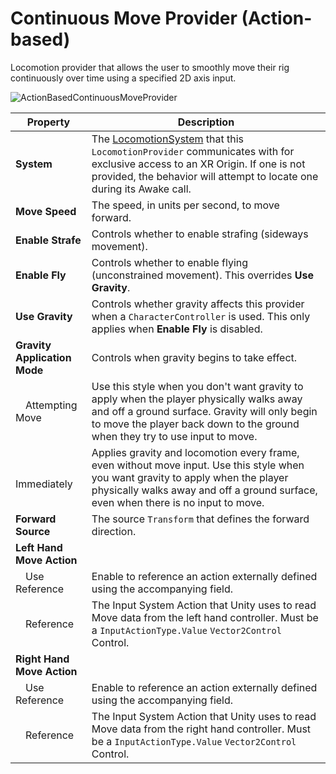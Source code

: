 # Continuous Move Provider (Action-based)

Locomotion provider that allows the user to smoothly move their rig continuously over time using a specified 2D axis input.

![ActionBasedContinuousMoveProvider](images/continuous-move-provider-action-based.png)

| **Property** | **Description** |
|---|---|
| **System** | The [LocomotionSystem](locomotion-system.md) that this `LocomotionProvider` communicates with for exclusive access to an XR Origin. If one is not provided, the behavior will attempt to locate one during its Awake call. |
| **Move Speed** | The speed, in units per second, to move forward. |
| **Enable Strafe** | Controls whether to enable strafing (sideways movement). |
| **Enable Fly** | Controls whether to enable flying (unconstrained movement). This overrides **Use Gravity**. |
| **Use Gravity** | Controls whether gravity affects this provider when a `CharacterController` is used. This only applies when **Enable Fly** is disabled. |
| **Gravity Application Mode** | Controls when gravity begins to take effect. |
| &emsp;Attempting Move | Use this style when you don't want gravity to apply when the player physically walks away and off a ground surface. Gravity will only begin to move the player back down to the ground when they try to use input to move. |
| &emsp;Immediately | Applies gravity and locomotion every frame, even without move input. Use this style when you want gravity to apply when the player physically walks away and off a ground surface, even when there is no input to move. |
| **Forward Source** | The source `Transform` that defines the forward direction. |
| **Left Hand Move Action** | |
| &emsp;Use Reference | Enable to reference an action externally defined using the accompanying field. |
| &emsp;Reference | The Input System Action that Unity uses to read Move data from the left hand controller. Must be a `InputActionType.Value` `Vector2Control` Control. |
| **Right Hand Move Action** | |
| &emsp;Use Reference | Enable to reference an action externally defined using the accompanying field. |
| &emsp;Reference | The Input System Action that Unity uses to read Move data from the right hand controller. Must be a `InputActionType.Value` `Vector2Control` Control. |
